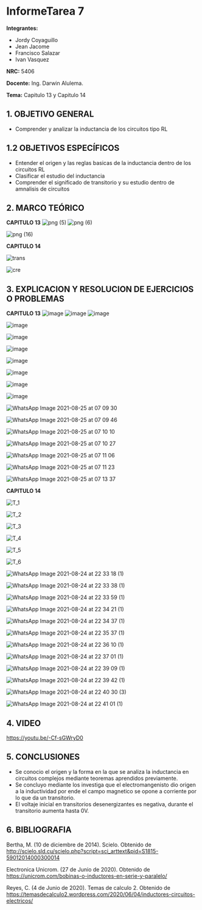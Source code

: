 # InformeTarea 7
**Integrantes:**
- Jordy Coyaguillo
- Jean Jacome
- Francisco Salazar
- Ivan Vasquez



 **NRC:** 5406
 
 **Docente:** Ing. Darwin Alulema.
 
 **Tema:** Capitulo 13 y Capitulo 14
 
 ## 1. OBJETIVO GENERAL
 - Comprender y analizar la inductancia de los circuitos tipo RL

 ## 1.2 OBJETIVOS ESPECÍFICOS
 - Entender el origen y las reglas basicas de la inductancia dentro de los circuitos RL
 - Clasificar el estudio del inductancia
 - Comprender el significado de transitorio y su estudio dentro de amnalisis de circuitos
 
 ## 2. MARCO TEÓRICO
 **CAPITULO 13**
 ![png (5)](https://user-images.githubusercontent.com/85137954/130724723-e4489a1e-2ae7-4e6b-912e-535460d72927.png)
![png (6)](https://user-images.githubusercontent.com/85137954/130724733-d9e69400-0cd5-4d9a-969d-aa15f607dc84.png)

![png (16)](https://user-images.githubusercontent.com/85137954/130792000-d710a02e-1dae-406e-bb85-bc2e0d1a6d78.png)
 
 **CAPITULO 14**
 
 ![trans](https://user-images.githubusercontent.com/84586968/130715406-1fba49ab-d4fe-4e8a-8258-63d748453460.png)
 
 ![cre](https://user-images.githubusercontent.com/84586968/130715412-cad3c7a2-9ec9-4a18-a4c7-9108b36cdb10.png)
 
 ## 3. EXPLICACION Y RESOLUCION DE EJERCICIOS O PROBLEMAS 
 
 **CAPITULO 13**
 ![image](https://user-images.githubusercontent.com/85137954/130718892-dfe2a9cc-398e-4146-99d7-8a19ed964924.png)
![image](https://user-images.githubusercontent.com/85137954/130719049-e4442e5f-4216-4b67-8e43-8e4f37ccbaa6.png)
![image](https://user-images.githubusercontent.com/85137954/130719068-f41cf60a-c489-4839-84e3-872493bdc614.png)

![image](https://user-images.githubusercontent.com/85137954/130719220-d349d0d5-8b2d-4531-b68f-7af17de65a59.png)

![image](https://user-images.githubusercontent.com/85137954/130719354-3c2a2c90-5d12-47d4-bb0c-c8c67f039266.png)

![image](https://user-images.githubusercontent.com/85137954/130719609-55f2cdd9-790a-4cce-86b5-5a8da75542a9.png)

![image](https://user-images.githubusercontent.com/85137954/130719750-5f352970-51f4-4f25-b583-a958c260fabd.png)

![image](https://user-images.githubusercontent.com/85137954/130719875-975c3e42-4cf0-4ed1-a040-1a29dd54cd60.png)

![image](https://user-images.githubusercontent.com/85137954/130719917-6f4aaacf-ff6c-44cf-a323-133ad84dfbaf.png)

![image](https://user-images.githubusercontent.com/85137954/130719959-eda28434-4010-454d-8b55-c541a15e1060.png)

![WhatsApp Image 2021-08-25 at 07 09 30](https://user-images.githubusercontent.com/85137954/130788245-696c51f2-5f7c-4fd7-98f0-7a17ee1aa6ac.jpeg)

![WhatsApp Image 2021-08-25 at 07 09 46](https://user-images.githubusercontent.com/85137954/130788262-329c5690-f99a-42f8-b75b-54c0896d67e9.jpeg)

![WhatsApp Image 2021-08-25 at 07 10 10](https://user-images.githubusercontent.com/85137954/130788270-34ede027-5766-4268-a423-3cea68ac68ee.jpeg)

![WhatsApp Image 2021-08-25 at 07 10 27](https://user-images.githubusercontent.com/85137954/130788282-3cdde987-3870-4c44-baa3-801077f54247.jpeg)

![WhatsApp Image 2021-08-25 at 07 11 06](https://user-images.githubusercontent.com/85137954/130788295-a02a9b67-f7e7-45c8-979a-ecd87bcd4706.jpeg)

![WhatsApp Image 2021-08-25 at 07 11 23](https://user-images.githubusercontent.com/85137954/130788324-099ac517-6d94-44f4-994a-cdcd97aa0f4b.jpeg)

![WhatsApp Image 2021-08-25 at 07 13 37](https://user-images.githubusercontent.com/85137954/130788491-a1ec8d79-d0b1-4297-9ba6-62debfcd3a93.jpeg)

 **CAPITULO 14**

![T_1](https://user-images.githubusercontent.com/84586968/130708680-f9ad3d2b-751f-4ace-a4a5-c891a5464a78.PNG)

![T_2](https://user-images.githubusercontent.com/84586968/130708682-393461c4-18ce-4912-8ff9-39769baa0950.PNG)

![T_3](https://user-images.githubusercontent.com/84586968/130708683-4ee4ccd9-8036-408d-aa27-cf0b55ecd99a.PNG)

![T_4](https://user-images.githubusercontent.com/84586968/130708685-eeb11a3e-a445-4ea6-8836-c08f2b8d8de7.PNG)

![T_5](https://user-images.githubusercontent.com/84586968/130708686-01dd2e6d-9839-4dd6-8af7-19b69e715a0c.PNG)

![T_6](https://user-images.githubusercontent.com/84586968/130708687-d273f08f-81d1-4783-838a-eb7a0e07a22e.PNG)

![WhatsApp Image 2021-08-24 at 22 33 18 (1)](https://user-images.githubusercontent.com/85137954/130787240-c1662bda-eb34-4957-ac2a-7b358fef444e.jpeg)

![WhatsApp Image 2021-08-24 at 22 33 38 (1)](https://user-images.githubusercontent.com/85137954/130787246-2bac7aa6-f35e-4e29-b7b1-ac9352f0377f.jpeg)

![WhatsApp Image 2021-08-24 at 22 33 59 (1)](https://user-images.githubusercontent.com/85137954/130787266-18827efa-73b9-4312-b899-934b5c1c1220.jpeg)

![WhatsApp Image 2021-08-24 at 22 34 21 (1)](https://user-images.githubusercontent.com/85137954/130787275-7373d595-983e-4e5a-8735-71ba1875bc4f.jpeg)

![WhatsApp Image 2021-08-24 at 22 34 37 (1)](https://user-images.githubusercontent.com/85137954/130787280-69c7851c-5cab-4847-8bf9-586a30f4c6ca.jpeg)

![WhatsApp Image 2021-08-24 at 22 35 37 (1)](https://user-images.githubusercontent.com/85137954/130787375-d3ad3e71-fb24-45ff-9a12-0e067bc71599.jpeg)

![WhatsApp Image 2021-08-24 at 22 36 10 (1)](https://user-images.githubusercontent.com/85137954/130787379-aab1e71d-6db3-498b-96cf-dd66882d3197.jpeg)

![WhatsApp Image 2021-08-24 at 22 37 01 (1)](https://user-images.githubusercontent.com/85137954/130787385-7891542a-cfae-43eb-8af0-23986762d0af.jpeg)

![WhatsApp Image 2021-08-24 at 22 39 09 (1)](https://user-images.githubusercontent.com/85137954/130787388-f821a705-d38d-4f36-8d43-22691533c34b.jpeg)

![WhatsApp Image 2021-08-24 at 22 39 42 (1)](https://user-images.githubusercontent.com/85137954/130787414-5b280e96-bf7e-498b-8ca5-ec16bdc9d548.jpeg)

![WhatsApp Image 2021-08-24 at 22 40 30 (3)](https://user-images.githubusercontent.com/85137954/130787430-fce6308d-5967-413c-9f32-e6f9e5e77078.jpeg)

![WhatsApp Image 2021-08-24 at 22 41 01 (1)](https://user-images.githubusercontent.com/85137954/130787433-390627cb-691d-47be-9e87-f382c4c0ba2e.jpeg)

 ## 4. VIDEO
 https://youtu.be/-Cf-sGWryD0

 ## 5. CONCLUSIONES
- Se conocio el origen y la forma en la que se analiza la inductancia en circuitos complejos mediante teoremas aprendidos previamente.
- Se concluyo mediante los investiga que el electromangenisto dio origen a la inductividad por ende el campo magnetico se opone a corriente por lo que da un transitorio.
- El voltaje inicial en transitorios desenergizantes es negativa, durante el transitorio aumenta hasta 0V.
 ## 6. BIBLIOGRAFIA

Bertha, M. (10 de diciembre de 2014). Scielo. Obtenido de http://scielo.sld.cu/scielo.php?script=sci_arttext&pid=S1815-59012014000300014

Electronica Unicrom. (27 de Junio de 2020). Obtenido de https://unicrom.com/bobinas-o-inductores-en-serie-y-paralelo/

Reyes, C. (4 de Junio de 2020). Temas de calculo 2. Obtenido de https://temasdecalculo2.wordpress.com/2020/06/04/inductores-circuitos-electricos/




